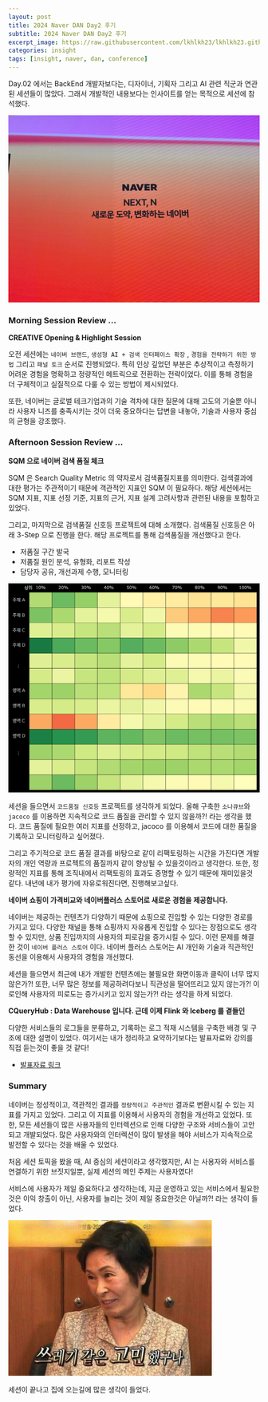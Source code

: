 ```yaml
---
layout: post
title: 2024 Naver DAN Day2 후기
subtitle: 2024 Naver DAN Day2 후기
excerpt_image: https://raw.githubusercontent.com/lkhlkh23/lkhlkh23.github.io/master/images/2024-11-12/banner.jpeg
categories: insight
tags: [insight, naver, dan, conference]
---
```

Day.02 에서는 BackEnd 개발자보다는, 디자이너, 기획자 그리고 AI 관련 직군과 연관된 세션들이 많았다. 그래서 개발적인 내용보다는 인사이트를 얻는 목적으로 세션에 참석했다.

![banner.jpeg](https://raw.githubusercontent.com/lkhlkh23/lkhlkh23.github.io/master/images/2024-11-12/banner.jpeg)

### Morning Session Review …

**CREATIVE Opening & Highlight Session**

오전 세션에는 `네이버 브랜드`, `생성형 AI + 검색 인터페이스 확장` , `경험을 전략하기 위한 방법` 그리고 `패널 토크` 순서로 진행되었다. 특히 인상 깊었던 부분은 추상적이고 측정하기 어려운 경험을 명확하고 정량적인 메트릭으로 전환하는 전략이었다. 이를 통해 경험을 더 구체적이고 실질적으로 다룰 수 있는 방법이 제시되었다.

또한, 네이버는 글로벌 테크기업과의 기술 격차에 대한 질문에 대해 고도의 기술뿐 아니라 사용자 니즈를 충족시키는 것이 더욱 중요하다는 답변을 내놓아, 기술과 사용자 중심의 균형을 강조했다.

### Afternoon Session Review …

**SQM 으로 네이버 검색 품질 체크**

SQM 은 Search Quality Metric 의 약자로서 검색품질지표를 의미한다. 검색결과에 대한 평가는 주관적이기 때문에 객관적인 지표인 SQM 이 필요하다. 해당 세션에서는 SQM 지표, 지표 선정 기준, 지표의 근거, 지표 설계 고려사항과 관련된 내용을 포함하고 있었다.

그리고, 마지막으로 검색품질 신호등 프로젝트에 대해 소개했다. 검색품질 신호등은 아래 3-Step 으로 진행을 한다. 해당 프로젝트를 통해 검색품질을 개선했다고 한다.

- 저품질 구간 발국
- 저품질 원인 분석, 유형화, 리포트 작성
- 담당자 공유, 개선과제 수행, 모니터링

![0.png](https://raw.githubusercontent.com/lkhlkh23/lkhlkh23.github.io/master/images/2024-11-12/0.png)

세션을 들으면서 `코드품질 신호등` 프로젝트를 생각하게 되었다. 올해 구축한 `소나큐브`와 `jacoco` 를 이용하면 지속적으로 코드 품질을 관리할 수 있지 않을까?! 라는 생각을 했다. 코드 품질에 필요한 여러 지표를 선정하고, jacoco 를 이용해서 코드에 대한 품질을 기록하고 모니터링하고 싶어졌다.

그리고 주기적으로 코드 품질 결과를 바탕으로 같이 리팩토링하는 시간을 가진다면 개발자의 개인 역량과 프로젝트의 품질까지 같이 향상될 수 있을것이라고 생각한다. 또한, 정량적인 지표를 통해 조직내에서 리팩토링의 효과도 증명할 수 있기 때문에 재미있을것 같다. 내년에 내가 평가에 자유로워진다면, 진행해보고싶다.

**네이버 쇼핑이 가격비교와 네이버플러스 스토어로 새로운 경험을 제공합니다.**

네이버는 제공하는 컨텐츠가 다양하기 때문에 쇼핑으로 진입할 수 있는 다양한 경로를 가지고 있다. 다양한 채널을 통해 쇼핑까지 자유롭게 진입할 수 있다는 장점으로도 생각할 수 있지만, 상품 진입까지의 사용자의 피로감을 증가시킬 수 있다. 이런 문제를 해결한 것이 `네이버 플러스 스토어` 이다. 네이버 플러스 스토어는 AI 개인화 기술과 직관적인 동선을 이용해서 사용자의 경험을 개선했다.

세션을 들으면서 최근에 내가 개발한 컨텐츠에는 불필요한 화면이동과 클릭이 너무 많지 않은가?! 또한, 너무 많은 정보를 제공하려다보니 직관성을 떨어뜨리고 있지 않는가?! 이로인해 사용자의 피로도는 증가시키고 있지 않는가?! 라는 생각을 하게 되었다.

**CQueryHub : Data Warehouse 입니다. 근데 이제 Flink 와 Iceberg 를 곁들인**

다양한 서비스들의 로그들을 분류하고, 기록하는 로그 적재 시스템을 구축한 배경 및 구조에 대한 설명이 있었다. 여기서는 내가 정리하고 요약하기보다는 발표자료와 강의를 직접 듣는것이 좋을 것 같다!

- [발표자료 링크](https://dan.naver.com/data/deview/session/attach/CQueryhub_Data_Warehouse%E1%84%8B%E1%85%B5%E1%86%B8%E1%84%82%E1%85%B5%E1%84%83%E1%85%A1_%E1%84%80%E1%85%B3%E1%86%AB%E1%84%83%E1%85%A6_%E1%84%8B%E1%85%B5%E1%84%8C%E1%85%A6_Flink%E1%84%8B%E1%85%AA_Iceberg%E1%84%85%E1%85%B3%E1%86%AF_%E1%84%80%E1%85%A7%E1%87%80%E1%84%83%E1%85%B3%E1%86%AF%E1%84%8B%E1%85%B5%E1%86%AB.pdf)

### Summary

네이버는 정성적이고, 객관적인 결과를 `정량적이고 주관적인` 결과로 변환시킬 수 있는 지표를 가지고 있었다. 그리고 이 지표를 이용해서 사용자의 경험을 개선하고 있었다. 또한, 모든 세션들이 많은 사용자들의 인터렉션으로 인해 다양한 구조와 서비스들이 고안되고 개발되었다. 많은 사용자와의 인터렉션이 많이 발생을 해야 서비스가 지속적으로 발전할 수 있다는 것을 배울 수 있었다.

처음 세션 토픽을 봤을 때, AI 중심의 세션이라고 생각했지만, AI 는 사용자와 서비스를 연결하기 위한 브짓지일뿐, 실제 세션의 메인 주제는 사용자였다!

서비스에 사용자가 제일 중요하다고 생각하는데, 지금 운영하고 있는 서비스에서 필요한 것은 이익 창출이 아닌, 사용자를 늘리는 것이 제일 중요한것은 아닐까?! 라는 생각이 들었다.

![1.png](https://raw.githubusercontent.com/lkhlkh23/lkhlkh23.github.io/master/images/2024-11-12/1.png)

세션이 끝나고 집에 오는길에 많은 생각이 들었다.
